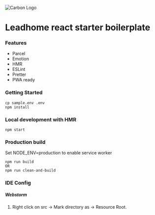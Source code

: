 ![Carbon Logo](https://i.imgur.com/JX6nZks.png)
# Leadhome react starter boilerplate

### Features

- Parcel
- Emotion
- HMR
- ESLint
- Pretter
- PWA ready

### Getting Started
```
cp sample.env .env
npm install
```

### Local development with HMR
```
npm start
```

### Production build
Set NODE_ENV=production to enable service worker
```
npm run build
OR
npm run clean-and-build
```

### IDE Config
##### Webstorm
1. Right click on src -> Mark directory as -> Resource Root.
